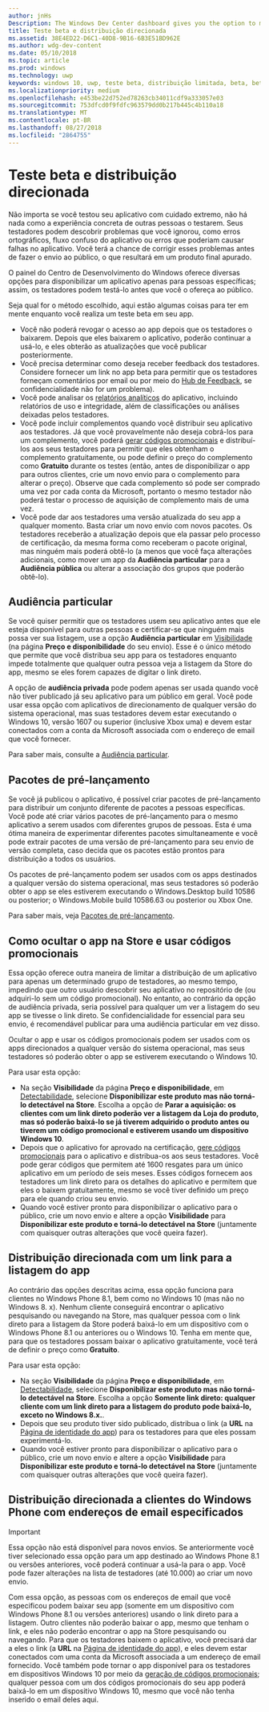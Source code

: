 ```yaml
---
author: jnHs
Description: The Windows Dev Center dashboard gives you the option to make your app available only to specified people so that you can have testers try it out before you offer it to the public.
title: Teste beta e distribuição direcionada
ms.assetid: 38E4ED22-D6C1-40D8-9B16-6B3E51BD962E
ms.author: wdg-dev-content
ms.date: 05/10/2018
ms.topic: article
ms.prod: windows
ms.technology: uwp
keywords: windows 10, uwp, teste beta, distribuição limitada, beta, betas, teste, testadores
ms.localizationpriority: medium
ms.openlocfilehash: e453be22d752ed78263cb34011cdf9a333057e03
ms.sourcegitcommit: 753dfcd0f9fdfc963579dd0b217b445c4b110a18
ms.translationtype: MT
ms.contentlocale: pt-BR
ms.lasthandoff: 08/27/2018
ms.locfileid: "2864755"
---
```

# <a name="beta-testing-and-targeted-distribution"></a>Teste beta e distribuição direcionada

Não importa se você testou seu aplicativo com cuidado extremo, não há nada como a experiência concreta de outras pessoas o testarem. Seus testadores podem descobrir problemas que você ignorou, como erros ortográficos, fluxo confuso do aplicativo ou erros que poderiam causar falhas no aplicativo. Você terá a chance de corrigir esses problemas antes de fazer o envio ao público, o que resultará em um produto final apurado. 

O painel do Centro de Desenvolvimento do Windows oferece diversas opções para disponibilizar um aplicativo apenas para pessoas específicas; assim, os testadores podem testá-lo antes que você o ofereça ao público. 

Seja qual for o método escolhido, aqui estão algumas coisas para ter em mente enquanto você realiza um teste beta em seu app.

- Você não poderá revogar o acesso ao app depois que os testadores o baixarem. Depois que eles baixarem o aplicativo, poderão continuar a usá-lo, e eles obterão as atualizações que você publicar posteriormente.
- Você precisa determinar como deseja receber feedback dos testadores. Considere fornecer um link no app beta para permitir que os testadores forneçam comentários por email ou por meio do [Hub de Feedback](../monetize/launch-feedback-hub-from-your-app.md), se confidencialidade não for um problema). 
- Você pode analisar os [relatórios analíticos](analytics.md) do aplicativo, incluindo relatórios de uso e integridade, além de classificações ou análises deixadas pelos testadores.
- Você pode incluir complementos quando você distribuir seu aplicativo aos testadores. Já que você provavelmente não deseja cobrá-los para um complemento, você poderá [gerar códigos promocionais](generate-promotional-codes.md) e distribuí-los aos seus testadores para permitir que eles obtenham o complemento gratuitamente, ou pode definir o preço do complemento como **Gratuito** durante os testes (então, antes de disponibilizar o app para outros clientes, crie um novo envio para o complemento para alterar o preço). Observe que cada complemento só pode ser comprado uma vez por cada conta da Microsoft, portanto o mesmo testador não poderá testar o processo de aquisição de complemento mais de uma vez. 
- Você pode dar aos testadores uma versão atualizada do seu app a qualquer momento. Basta criar um novo envio com novos pacotes. Os testadores receberão a atualização depois que ela passar pelo processo de certificação, da mesma forma como receberam o pacote original, mas ninguém mais poderá obtê-lo (a menos que você faça alterações adicionais, como mover um app da **Audiência particular** para a **Audiência pública** ou alterar a associação dos grupos que poderão obtê-lo).

## <a name="private-audience"></a>Audiência particular

Se você quiser permitir que os testadores usem seu aplicativo antes que ele esteja disponível para outras pessoas e certificar-se que ninguém mais possa ver sua listagem, use a opção **Audiência particular** em [Visibilidade](choose-visibility-options.md) (na página **Preço e disponibilidade** do seu envio). Esse é o único método que permite que você distribua seu app para os testadores enquanto impede totalmente que qualquer outra pessoa veja a listagem da Store do app, mesmo se eles forem capazes de digitar o link direto. 

A opção de **audiência privada** pode podem apenas ser usada quando você não tiver publicado já seu aplicativo para um público em geral. Você pode usar essa opção com aplicativos de direcionamento de qualquer versão do sistema operacional, mas suas testadores devem estar executando o Windows 10, versão 1607 ou superior (inclusive Xbox uma) e devem estar conectados com a conta da Microsoft associada com o endereço de email que você fornecer.

Para saber mais, consulte a [Audiência particular](choose-visibility-options.md#audience).


## <a name="package-flights"></a>Pacotes de pré-lançamento

Se você já publicou o aplicativo, é possível criar pacotes de pré-lançamento para distribuir um conjunto diferente de pacotes a pessoas específicas. Você pode até criar vários pacotes de pré-lançamento para o mesmo aplicativo a serem usados com diferentes grupos de pessoas. Esta é uma ótima maneira de experimentar diferentes pacotes simultaneamente e você pode extrair pacotes de uma versão de pré-lançamento para seu envio de versão completa, caso decida que os pacotes estão prontos para distribuição a todos os usuários.

Os pacotes de pré-lançamento podem ser usados com os apps destinados a qualquer versão do sistema operacional, mas seus testadores só poderão obter o app se eles estiverem executando o Windows.Desktop build 10586 ou posterior; o Windows.Mobile build 10586.63 ou posterior ou Xbox One.

Para saber mais, veja [Pacotes de pré-lançamento](package-flights.md).


<span id="hide" />

## <a name="hiding-the-app-in-the-store-and-using-promotional-codes"></a>Como ocultar o app na Store e usar códigos promocionais

Essa opção oferece outra maneira de limitar a distribuição de um aplicativo para apenas um determinado grupo de testadores, ao mesmo tempo, impedindo que outro usuário descobrir seu aplicativo no repositório de (ou adquiri-lo sem um código promocional). No entanto, ao contrário da opção de audiência privada, seria possível para qualquer um ver a listagem do seu app se tivesse o link direto. Se confidencialidade for essencial para seu envio, é recomendável publicar para uma audiência particular em vez disso.

Ocultar o app e usar os códigos promocionais podem ser usados com os apps direcionados a qualquer versão do sistema operacional, mas seus testadores só poderão obter o app se estiverem executando o Windows 10.

Para usar esta opção:

- Na seção **Visibilidade** da página **Preço e disponibilidade**, em [Detectabilidade](choose-visibility-options.md#discoverability), selecione **Disponibilizar este produto mas não torná-lo detectável na Store**. Escolha a opção de **Parar a aquisição: os clientes com um link direto poderão ver a listagem da Loja do produto, mas só poderão baixá-lo se já tiverem adquirido o produto antes ou tiverem um código promocional e estiverem usando um dispositivo Windows 10**. 
- Depois que o aplicativo for aprovado na certificação, [gere códigos promocionais](generate-promotional-codes.md) para o aplicativo e distribua-os aos seus testadores. Você pode gerar códigos que permitem até 1600 resgates para um único aplicativo em um período de seis meses. Esses códigos fornecem aos testadores um link direto para os detalhes do aplicativo e permitem que eles o baixem gratuitamente, mesmo se você tiver definido um preço para ele quando criou seu envio.
- Quando você estiver pronto para disponibilizar o aplicativo para o público, crie um novo envio e altere a opção **Visibilidade** para **Disponibilizar este produto e torná-lo detectável na Store** (juntamente com quaisquer outras alterações que você queira fazer).


## <a name="targeted-distribution-with-a-link-to-your-apps-listing"></a>Distribuição direcionada com um link para a listagem do app

Ao contrário das opções descritas acima, essa opção funciona para clientes no Windows Phone 8.1, bem como no Windows 10 (mas não no Windows 8. x). Nenhum cliente conseguirá encontrar o aplicativo pesquisando ou navegando na Store, mas qualquer pessoa com o link direto para a listagem da Store poderá baixá-lo em um dispositivo com o Windows Phone 8.1 ou anteriores ou o Windows 10. Tenha em mente que, para que os testadores possam baixar o aplicativo gratuitamente, você terá de definir o preço como **Gratuito**.

Para usar esta opção:
- Na seção **Visibilidade** da página **Preço e disponibilidade**, em [Detectabilidade](choose-visibility-options.md#discoverability), selecione **Disponibilizar este produto mas não torná-lo detectável na Store**. Escolha a opção **Somente link direto: qualquer cliente com um link direto para a listagem do produto pode baixá-lo, exceto no Windows 8.x.**.
- Depois que seu produto tiver sido publicado, distribua o link (a **URL** na [Página de identidade do app](view-app-identity-details.md)) para os testadores para que eles possam experimentá-lo.
- Quando você estiver pronto para disponibilizar o aplicativo para o público, crie um novo envio e altere a opção **Visibilidade** para **Disponibilizar este produto e torná-lo detectável na Store** (juntamente com quaisquer outras alterações que você queira fazer).


## <a name="targeted-distribution-to-windows-phone-customers-with-specified-email-addresses"></a>Distribuição direcionada a clientes do Windows Phone com endereços de email especificados

> [!IMPORTANT]
> Essa opção não está disponível para novos envios. Se anteriormente você tiver selecionado essa opção para um app destinado ao Windows Phone 8.1 ou versões anteriores, você poderá continuar a usá-la para o app. Você pode fazer alterações na lista de testadores (até 10.000) ao criar um novo envio. 

Com essa opção, as pessoas com os endereços de email que você especificou podem baixar seu app (somente em um dispositivo com Windows Phone 8.1 ou versões anteriores) usando o link direto para a listagem. Outro clientes não poderão baixar o app, mesmo que tenham o link, e eles não poderão encontrar o app na Store pesquisando ou navegando. Para que os testadores baixem o aplicativo, você precisará dar a eles o link (a **URL** na [Página de identidade do app](view-app-identity-details.md)), e eles devem estar conectados com uma conta da Microsoft associada a um endereço de email fornecido. Você também pode tornar o app disponível para os testadores em dispositivos Windows 10 por meio da [geração de códigos promocionais](generate-promotional-codes.md); qualquer pessoa com um dos códigos promocionais do seu app poderá baixá-lo em um dispositivo Windows 10, mesmo que você não tenha inserido o email deles aqui.
